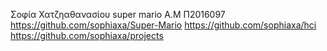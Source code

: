 Σοφία Χατζηαθανασίου super mario
Α.Μ  Π2016097
https://github.com/sophiaxa/Super-Mario
https://github.com/sophiaxa/hci
https://github.com/sophiaxa/projects
